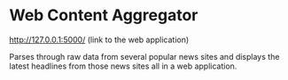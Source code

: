 # Web Content Aggregator
http://127.0.0.1:5000/ (link to the web application)

Parses through raw data from several popular news sites and displays the latest headlines from those news sites all in a web application.
